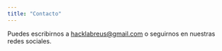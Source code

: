 ```yaml
---
title: "Contacto"
---
```


Puedes escribirnos a hacklabreus@gmail.com o seguirnos en nuestras redes sociales.
